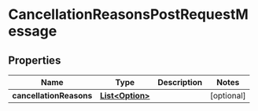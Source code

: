 

# CancellationReasonsPostRequestMessage


## Properties

| Name | Type | Description | Notes |
|------------ | ------------- | ------------- | -------------|
|**cancellationReasons** | [**List&lt;Option&gt;**](Option.md) |  |  [optional] |



